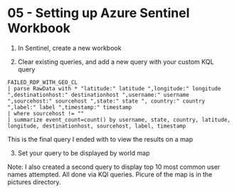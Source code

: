 # 05 - Setting up Azure Sentinel Workbook

1. In Sentinel, create a new workbook

2. Clear existing queries, and add a new query with your custom KQL query
```
FAILED_RDP_WITH_GEO_CL
| parse RawData with * "latitude:" latitude ",longitude:" longitude ",destinationhost:" destinationhost ",username:" username ",sourcehost:" sourcehost ",state:" state ", country:" country ",label:" label ",timestamp:" timestamp
| where sourcehost != ""
| summarize event_count=count() by username, state, country, latitude, longitude, destinationhost, sourcehost, label, timestamp
```
This is the final query I ended with to view the results on a map

3. Set your query to be displayed by world map

Note: I also created a second query to display top 10 most common user names attempted. All done via KQl queries. Picure of the map is in the pictures directory.